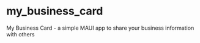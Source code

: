 # my_business_card
My Business Card - a simple MAUI app to share your business information with others
